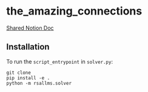 # the_amazing_connections

[Shared Notion Doc](https://www.notion.so/Agentic-LLMs-111ca4546cc180b69216df46ed381a8c?pvs=4)

## Installation

To run the `script_entrypoint` in `solver.py`:

```
git clone
pip install -e .
python -m rsallms.solver
```
